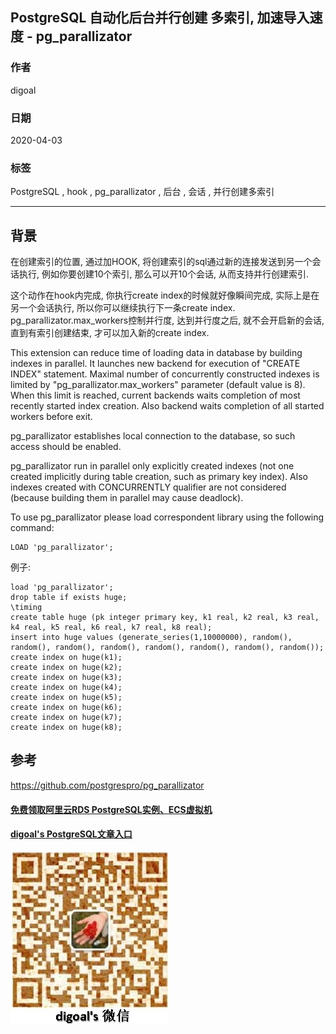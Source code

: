 ## PostgreSQL 自动化后台并行创建 多索引, 加速导入速度 - pg_parallizator
      
### 作者      
digoal      
      
### 日期      
2020-04-03      
      
### 标签      
PostgreSQL , hook , pg_parallizator , 后台 , 会话 , 并行创建多索引  
      
----      
      
## 背景      
在创建索引的位置, 通过加HOOK, 将创建索引的sql通过新的连接发送到另一个会话执行, 例如你要创建10个索引, 那么可以开10个会话, 从而支持并行创建索引.    
  
这个动作在hook内完成, 你执行create index的时候就好像瞬间完成, 实际上是在另一个会话执行, 所以你可以继续执行下一条create index. pg_parallizator.max_workers控制并行度, 达到并行度之后, 就不会开启新的会话, 直到有索引创建结束, 才可以加入新的create index.   
  
This extension can reduce time of loading data in database by building indexes in parallel. It launches new backend for execution of "CREATE INDEX" statement. Maximal number of concurrently constructed indexes is limited by "pg_parallizator.max_workers" parameter (default value is 8). When this limit is reached, current backends waits completion of most recently started index creation. Also backend waits completion of all started workers before exit.  
  
pg_parallizator establishes local connection to the database, so such access should be enabled.  
  
pg_parallizator run in parallel only explicitly created indexes (not one created implicitly during table creation, such as primary key index). Also indexes created with CONCURRENTLY qualifier are not considered (because building them in parallel may cause deadlock).  
  
To use pg_parallizator please load correspondent library using the following command:  
  
```  
LOAD 'pg_parallizator';  
```  
  
例子:  
  
```  
load 'pg_parallizator';  
drop table if exists huge;  
\timing  
create table huge (pk integer primary key, k1 real, k2 real, k3 real, k4 real, k5 real, k6 real, k7 real, k8 real);  
insert into huge values (generate_series(1,10000000), random(), random(), random(), random(), random(), random(), random(), random());  
create index on huge(k1);  
create index on huge(k2);  
create index on huge(k3);  
create index on huge(k4);  
create index on huge(k5);  
create index on huge(k6);  
create index on huge(k7);  
create index on huge(k8);  
```  
  
## 参考      
https://github.com/postgrespro/pg_parallizator  
      
      
  
#### [免费领取阿里云RDS PostgreSQL实例、ECS虚拟机](https://www.aliyun.com/database/postgresqlactivity "57258f76c37864c6e6d23383d05714ea")
  
  
#### [digoal's PostgreSQL文章入口](https://github.com/digoal/blog/blob/master/README.md "22709685feb7cab07d30f30387f0a9ae")
  
  
![digoal's weixin](../pic/digoal_weixin.jpg "f7ad92eeba24523fd47a6e1a0e691b59")
  
